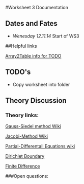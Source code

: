 #Worksheet 3 Documentation

## Dates and Fates
*	*Wenesday 12.11.14* Start of WS3

##Helpful links

[Array2Table info for TODO](http://www.mathworks.de/help/matlab/ref/array2table.html)

## TODO's

*	Copy worksheet into folder

## Theory Discussion
### Theory links:
[Gauss-Siedel method Wiki](http://en.wikipedia.org/wiki/Gauss-Seidel_method)

[Jacobi-Method Wiki](http://en.wikipedia.org/wiki/Jacobi_method)  

[Partial-Differentail Equations wiki](http://en.wikipedia.org/wiki/Partial_differential_equation)  

[Dirichlet Boundary](http://en.wikipedia.org/wiki/Dirichlet_boundary_condition#PDE)  

[Finite Difference](http://en.wikipedia.org/wiki/Finite_difference)  

###Open questions:
 